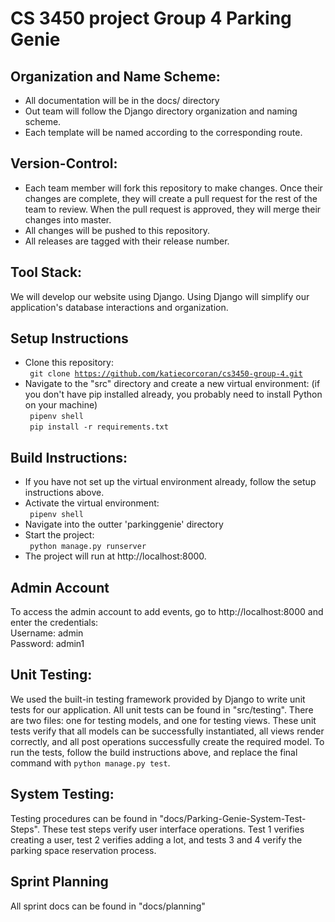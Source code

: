 # CS 3450 project Group 4 Parking Genie

## Organization and Name Scheme:
- All documentation will be in the docs/ directory
- Out team will follow the Django directory organization and naming scheme.
- Each template will be named according to the corresponding route.

## Version-Control:
- Each team member will fork this repository to make changes. Once their changes are complete, they will create a pull request for the rest of the team to review. When the pull request is approved, they will merge their changes into master.
- All changes will be pushed to this repository.
- All releases are tagged with their release number.

## Tool Stack:
We will develop our website using Django. Using Django will simplify our application's database interactions and organization.

## Setup Instructions
- Clone this repository:<br>
<code> git clone https://github.com/katiecorcoran/cs3450-group-4.git </code>
- Navigate to the "src" directory and create a new virtual environment: (if you don't have pip installed already, you probably need to install Python on your machine)<br>
<code> pipenv shell </code><br>
<code> pip install -r requirements.txt </code>

## Build Instructions:
- If you have not set up the virtual environment already, follow the setup instructions above.
- Activate the virtual environment:<br>
<code> pipenv shell </code>
- Navigate into the outter 'parkinggenie' directory
- Start the project:<br>
<code> python manage.py runserver </code>
- The project will run at http://localhost:8000.

## Admin Account
To access the admin account to add events, go to http://localhost:8000 and enter the credentials: <br> Username: admin <br> Password: admin1

## Unit Testing:
We used the built-in testing framework provided by Django to write unit tests for our application. All unit tests can be found in "src/testing". There are two files: one for testing models, and one for testing views. These unit tests verify that all models can be successfully instantiated, all views render correctly, and all post operations successfully create the required model. To run the tests, follow the build instructions above, and replace the final command with <code>python manage.py test</code>.

## System Testing:
Testing procedures can be found in "docs/Parking-Genie-System-Test-Steps". These test steps verify user interface operations. Test 1 verifies creating a user, test 2 verifies adding a lot, and tests 3 and 4 verify the parking space reservation process.

## Sprint Planning
All sprint docs can be found in "docs/planning"
